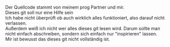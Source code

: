 Der Quellcode stammt von meinem prog Partner und mir. </br>
Dieses git soll nur eine Hilfe sein </br>
Ich habe nicht überprüft ob auch wirklich alles funktioniert, also darauf nicht verlassen. </br>
Außerdem weiß ich nicht wer alles dieses git lesen wird. Darum sollte man nicht einfach abschreiben, sondern sich einfach nur "inspirieren" lassen. </br>
Mir ist bewusst das dieses git nicht vollständig ist.
